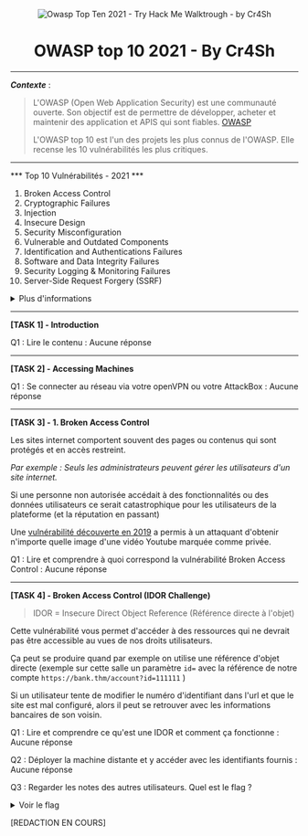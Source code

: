 <p align="center"><img src="https://imgur.com/sP6d0iZ" alt="Owasp Top Ten 2021 - Try Hack Me Walktrough - by Cr4Sh"></p>

<h1 align="center">OWASP top 10 2021 - By Cr4Sh</h1>

****

***Contexte*** :

  > L'OWASP (Open Web Application Security) est une communauté ouverte. Son objectif est de permettre de développer, acheter et maintenir des application et APIS qui sont fiables. [OWASP](https://owasp.org/Top10/A00-about-owasp/)
  >
  > L'OWASP top 10 est l'un des projets les plus connus de l'OWASP. Elle recense les 10 vulnérabilités les plus critiques.

****

*** Top 10 Vulnérabilités - 2021 ***

1. Broken Access Control
2. Cryptographic Failures
3. Injection
4. Insecure Design
5. Security Misconfiguration
6. Vulnerable and Outdated Components
7. Identification and Authentications Failures
8. Software and Data Integrity Failures
9. Security Logging & Monitoring Failures
10. Server-Side Request Forgery (SSRF)

<details>
  <summary>Plus d'informations</summary>

  > L'objectif, dans ce walktrough est de vous guider et vous montrer une manière de faire. Vous aurez souvent plusieurs possibilités pour arriver au même résultat. 
  > 
  > Nous allons nous concentrer ici sur les tâches en lien avec les vulnérabilités, je passe volontairement les 2 premières taches liées à la présentation de la salle et à l'utilisation de la connexion OpeVPN et de l'AttackBox
  >
  > ***Notes:*** *Les titres des vulnérabilités est volontairement écrits en anglais afin de pouvoir être au plus proche des dénominations de l'OWASP et ne pas risquer une déformation lors de la traduction*

</details>

****

**[TASK 1] - Introduction**

Q1 : Lire le contenu : Aucune réponse

---

**[TASK 2] - Accessing Machines**

Q1 : Se connecter au réseau via votre openVPN ou votre AttackBox : Aucune réponse

---

**[TASK 3] - 1. Broken Access Control**

Les sites internet comportent souvent des pages ou contenus qui sont protégés et en accès restreint.

*Par exemple : Seuls les administrateurs peuvent gérer les utilisateurs d'un site internet.*

Si une personne non autorisée accédait à des fonctionnalités ou des données utilisateurs ce serait catastrophique pour les utilisateurs de la plateforme (et la réputation en passant)

Une [vulnérabilité découverte en 2019](https://bugs.xdavidhu.me/google/2021/01/11/stealing-your-private-videos-one-frame-at-a-time/) a permis à un attaquant d'obtenir n'importe quelle image d'une vidéo Youtube marquée comme privée.

Q1 : Lire et comprendre à quoi correspond la vulnérabilité Broken Access Control : Aucune réponse

---

**[TASK 4] - Broken Access Control (IDOR Challenge)**

> IDOR = Insecure Direct Object Reference (Référence directe à l'objet)

Cette vulnérabilité vous permet d'accéder à des ressources qui ne devrait pas être accessible au vues de nos droits utilisateurs. 

Ça peut se produire quand par exemple on utilise une référence d'objet directe (exemple sur cette salle  un paramètre ``id=`` avec la référence de notre compte ``https://bank.thm/account?id=111111`` )

Si un utilisateur tente de modifier le numéro d'identifiant dans l'url et que le site est mal configuré, alors il peut se retrouver avec les informations bancaires de son voisin.

Q1 : Lire et comprendre ce qu'est une IDOR et comment ça fonctionne : Aucune réponse

Q2 : Déployer la machine distante et y accéder avec les identifiants fournis : Aucune réponse

Q3 : Regarder les notes des autres utilisateurs. Quel est le flag ?
<details>
  <summary>Voir le flag</summary>
 
 > Flag : flag{fivefourthree}

</details>

[REDACTION EN COURS]
